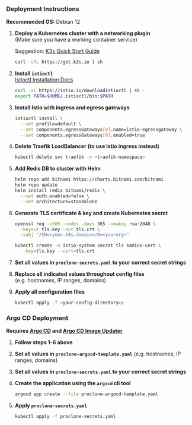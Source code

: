### Deployment Instructions

**Recommended OS:** Debian 12

1. **Deploy a Kubernetes cluster with a networking plugin**  
   (Make sure you have a working container service)

   Suggestion: [K3s Quick Start Guide](https://docs.k3s.io/quick-start)

   ```bash
   curl -sfL https://get.k3s.io | sh -
   ```

2. **Install `istioctl`**  
   [Istioctl Installation Docs](https://istio.io/latest/docs/ops/diagnostic-tools/istioctl/)

   ```bash
   curl -sL https://istio.io/downloadIstioctl | sh -
   export PATH=$HOME/.istioctl/bin:$PATH
   ```

3. **Install Istio with ingress and egress gateways**

   ```bash
   istioctl install \
     --set profile=default \
     --set components.egressGateways[0].name=istio-egressgateway \
     --set components.egressGateways[0].enabled=true
   ```

4. **Delete Traefik LoadBalancer (to use Istio ingress instead)**

   ```bash
   kubectl delete svc traefik -n <traefik-namespace>
   ```

5. **Add Redis DB to cluster with Helm**

   ```bash
   helm repo add bitnami https://charts.bitnami.com/bitnami
   helm repo update
   helm install redis bitnami/redis \
     --set auth.enabled=false \
     --set architecture=standalone
   ```

6. **Generate TLS certificate & key and create Kubernetes secret**

   ```bash
   openssl req -x509 -nodes -days 365 -newkey rsa:2048 \
     -keyout tls.key -out tls.crt \
     -subj "/CN=<your.k8s.domain>/O=<yourorg>"

   kubectl create -n istio-system secret tls kamino-cert \
     --key=tls.key --cert=tls.crt
   ```

7. **Set all values in `proclone-secrets.yaml` to your correct secret strings**

8. **Replace all indicated values throughout config files**  
   (e.g. hostnames, IP ranges, domains)

9. **Apply all configuration files**

   ```bash
   kubectl apply -f <your-config-directory>/
   ```

### Argo CD Deployment
**Requires [Argo CD](https://argo-cd.readthedocs.io/en/stable/) and [Argo CD Image Updater](https://argocd-image-updater.readthedocs.io/en/stable/)**

1. **Follow steps 1-6 above**

2. **Set all values in `proclone-argocd-template.yaml`**
   (e.g. hostnames, IP ranges, domains)

3. **Set all values in `proclone-secrets.yaml` to your correct secret strings**

4. **Create the application using the `argocd` cli tool**

   ```bash
   argocd app create --file proclone-argocd-template.yaml
   ```

5. **Apply `proclone-secrets.yaml`**

   ```bash
   kubectl apply -f proclone-secrets.yaml
   ```